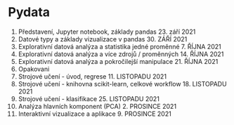 # Pydata
1. Představení, Jupyter notebook, základy pandas  23. září 2021
2. Datové typy a základy vizualizace v pandas 30. ZÁŘÍ 2021
3. Explorativní datová analýza a statistika jedné proměnné 7. ŘÍJNA 2021
4. Explorativní datová analýza a více zdrojů / proměnných 14. ŘÍJNA 2021
5. Explorativní datová analýza a pokročilejší manipulace 21. ŘÍJNA 2021
6. Opakovani
7. Strojové učení - úvod, regrese 11. LISTOPADU 2021
8. Strojové učení - knihovna scikit-learn, celkové workflow 18. LISTOPADU 2021
9. Strojové učení - klasifikace 25. LISTOPADU 2021
10. Analýza hlavních komponent (PCA) 2. PROSINCE 2021
11. Interaktivní vizualizace a aplikace 9. PROSINCE 2021
